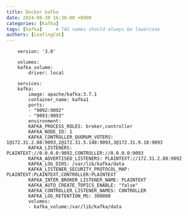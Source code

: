 ```yaml
---
title: Docker kafka
date: 2024-08-30 16:30:00 +0900
categories: [Kafka]
tags: [kafka]     # TAG names should always be lowercase
authors: [LoafingCat]
---
```





        version: '3.8'

        volumes:
        kafka_volume:
            driver: local

        services:
        kafka:
            image: apache/kafka:3.7.1
            container_name: kafka1
            ports:
            - "9092:9092"
            - "9093:9093"
            environment:
            KAFKA_PROCESS_ROLES: broker,controller
            KAFKA_NODE_ID: 1
            KAFKA_CONTROLLER_QUORUM_VOTERS: 1@172.31.2.88:9093,2@172.31.5.148:9093,3@172.31.9.18:9093
            KAFKA_LISTENERS: PLAINTEXT://0.0.0.0:9092,CONTROLLER://0.0.0.0:9093
            KAFKA_ADVERTISED_LISTENERS: PLAINTEXT://172.31.2.88:9092
            KAFKA_LOG_DIRS: /var/lib/kafka/data
            KAFKA_LISTENER_SECURITY_PROTOCOL_MAP: PLAINTEXT:PLAINTEXT,CONTROLLER:PLAINTEXT
            KAFKA_INTER_BROKER_LISTENER_NAME: PLAINTEXT
            KAFKA_AUTO_CREATE_TOPICS_ENABLE: "false"
            KAFKA_CONTROLLER_LISTENER_NAMES: CONTROLLER
            KAFKA_LOG_RETENTION_MS: 300000
            volumes:
            - kafka_volume:/var/lib/kafka/data
